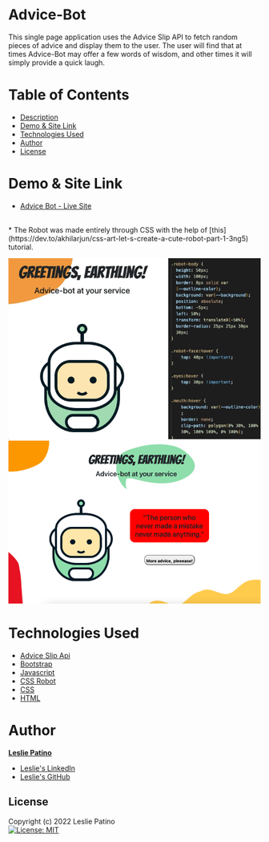 # Advice-Bot

This single page application uses the Advice Slip API to fetch random pieces of advice and display them to the user. The user will find that at times Advice-Bot may offer a few words of wisdom, and other times it will simply provide a quick laugh.

# Table of Contents
* [Description](#advice-bot)
* [Demo & Site Link](#demo--site-link)
* [Technologies Used]()
* [Author](#author)
* [License](#license)

# Demo & Site Link
* [Advice Bot - Live Site](https://lesliejpatino.github.io/advice-bot/)
<br />
* The Robot was made entirely through CSS with the help of [this](https://dev.to/akhilarjun/css-art-let-s-create-a-cute-robot-part-1-3ng5) tutorial. 
<br />

![robotgif](./assets/images/advicebot.gif) 
![deployedsite](./assets/images/deployedsite.png)

# Technologies Used
* [Advice Slip Api](https://api.adviceslip.com/#top)
* [Bootstrap](https://getbootstrap.com/)
* [Javascript](https://www.javascript.com/)
* [CSS Robot](https://dev.to/akhilarjun/css-art-let-s-create-a-cute-robot-part-1-3ng5)
* [CSS](https://www.w3.org/Style/CSS/Overview.en.html)
* [HTML](https://html.com/)

# Author
**[Leslie Patino](https://lesliejpatino.github.io/portfolio/)**

* [Leslie's LinkedIn](https://www.linkedin.com/in/lesliejpatino/)
* [Leslie's GitHub](https://github.com/lesliejpatino)

## License
Copyright (c) 2022 Leslie Patino <br />
[![License: MIT](https://img.shields.io/badge/License-MIT-yellow.svg)](https://opensource.org/licenses/MIT) <br/>
